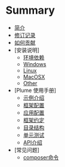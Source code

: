 # Summary

* [简介](README.md)
* [修订记录](revision.md)
* [如何贡献](contribute.md)
* [安装说明]
    * [环境依赖](install/depends.md)
    * [Windows](install/windows.md)
    * [Linux](install/linux.md)
    * [MacOSX](install/macosx.md)
    * [Other](install/other.md)
* [Plume 使用手册]
	* [示例介绍](plume/example.md)
	* [框架配置](plume/plumeconfig.md)
	* [应用配置](plume/appconfig.md)
	* [框架约定](plume/rules.md)
	* [目录结构](plume/structure.md)
	* [单元测试](plume/unittest.md)
	* [API介绍](plume/api.md)
* [常见问题]
	* [composer命令](qa/composer.md)
